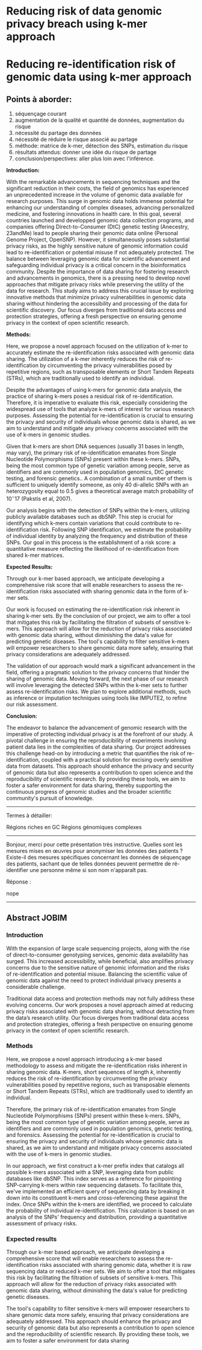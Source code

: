 # Reducing risk of data genomic privacy breach using k-mer approach
# Reducing re-identification risk of genomic data using k-mer approach

## Points à aborder:

1. séquençage courant
2. augmentation de la qualité et quantité de données, augmentation du risque
3. nécessité du partage des données
4. nécessité de réduire le risque associé au partage
5. méthode: matrice de k-mer, détection des SNPs, estimation du risque
6. résultats attendus: donner une idée du risque de partage
7. conclusion/perspectives: aller plus loin avec l'inférence.

**Introduction:**

With the remarkable advancements in sequencing techniques and the significant reduction in their costs, the field of genomics has experienced an unprecedented increase in the volume of genomic data available for research purposes. This surge in genomic data holds immense potential for enhancing our understanding of complex diseases, advancing personalized medicine, and fostering innovations in health care. In this goal, several countries launched and developped genomic data collection programs, and companies offering Direct-to-Consumer (DtC) genetic testing (Anecestry, 23andMe) lead to people sharing their genomic data online (Personal Genome Project, OpenSNP). However, it simultaneously poses substantial privacy risks, as the highly sensitive nature of genomic information could lead to re-identification or potential misuse if not adequately protected. The balance between leveraging genomic data for scientific advancement and safeguarding individual privacy is a critical concern in the bioinformatics community. Despite the importance of data sharing for fostering research and advancements in genomics, there is a pressing need to develop novel approaches that mitigate privacy risks while preserving the utility of the data for research. This study aims to address this crucial issue by exploring innovative methods that minimize privacy vulnerabilities in genomic data sharing without hindering the accessibility and processing of the data for scientific discovery. Our focus diverges from traditional data access and protection strategies, offering a fresh perspective on ensuring genome privacy in the context of open scientific research.


**Methods:**

Here, we propose a novel approach focused on the utilization of k-mer to accurately estimate the re-identification risks associated with genomic data sharing. 
The utilization of a k-mer inherently reduces the risk of re-identification by circumventing the privacy vulnerabilities posed by repetitive regions, such as transposable elements or Short Tandem Repeats (STRs), which are traditionally used to identify an individual.

Despite the advantages of using k-mers for genomic data analysis, the practice of sharing k-mers poses a residual risk of re-identification. Therefore, it is imperative to evaluate this risk, especially considering the widespread use of tools that analyze k-mers of interest for various research purposes. Assessing the potential for re-identification is crucial to ensuring the privacy and security of individuals whose genomic data is shared, as we aim to understand and mitigate any privacy concerns associated with the use of k-mers in genomic studies.

Given that k-mers are short DNA sequences (usually 31 bases in length, may vary), the primary risk of re-identification emanates from Single Nucleotide Polymorphisms (SNPs) present within these k-mers. SNPs, being the most common type of genetic variation among people, serve as identifiers and are commonly used in population genomics, DtC genetic testing, and forensic genetics.. A combination of a small number of them is sufficient to uniquely identify someone, as only 40 di-allelic SNPs with an heterozygosity equal to 0.5 gives a theoretical average match probability of $10^-17$ (Pakstis et al, 2007).

Our analysis begins with the detection of SNPs within the k-mers, utilizing publicly available databases such as dbSNP. This step is crucial for identifying which k-mers contain variations that could contribute to re-identification risk. Following SNP identification, we estimate the probability of individual identity by analyzing the frequency and distribution of these SNPs. Our goal in this process is the establishment of a risk score: a quantitative measure reflecting the likelihood of re-identification from shared k-mer matrices.

**Expected Results:**

Through our k-mer based approach, we anticipate developing a comprehensive risk score that will enable researchers to assess the re-identification risks associated with sharing genomic data in the form of k-mer sets. 

Our work is focused on estimating the re-identification risk inherent in sharing k-mer sets. By the conclusion of our project, we aim to offer a tool that mitigates this risk by facilitating the filtration of subsets of sensitive k-mers. This approach will allow for the reduction of privacy risks associated with genomic data sharing, without diminishing the data's value for predicting genetic diseases. The tool's capability to filter sensitive k-mers will empower researchers to share genomic data more safely, ensuring that privacy considerations are adequately addressed.

The validation of our approach would mark a significant advancement in the field, offering a pragmatic solution to the privacy concerns that hinder the sharing of genomic data. Moving forward, the next phase of our research will involve leveraging the detected SNPs within the k-mer sets to further assess re-identification risks. We plan to explore additional methods, such as inference or imputation techniques using tools like IMPUTE2, to refine our risk assessment.

**Conclusion:**

The endeavor to balance the advancement of genomic research with the imperative of protecting individual privacy is at the forefront of our study. A pivotal challenge in ensuring the reproducibility of experiments involving patient data lies in the complexities of data sharing. Our project addresses this challenge head-on by introducing a metric that quantifies the risk of re-identification, coupled with a practical solution for excising overly sensitive data from datasets. This approach should enhance the privacy and security of genomic data but also represents a contribution to open science and the reproducibility of scientific research. By providing these tools, we aim to foster a safer environment for data sharing, thereby supporting the continuous progress of genomic studies and the broader scientific community's pursuit of knowledge.

--------------------------

Termes à détailler:

Régions riches en GC
Régions génomiques complexes


---------------

Bonjour, merci pour cette présentation très instructive.
Quelles sont les mesures mises en œuvres pour anonymiser les données des patients ?
Existe-il des mesures spécifiques concernant les données de séquençage des patients, sachant que de telles données peuvent permettre de ré-identifier une personne même si son nom n'apparaît pas.

Réponse :

nope

----------------------------------------------------------

## Abstract JOBIM

### Introduction

With the expansion of large scale sequencing projects, along with the rise of direct-to-consumer genotyping services, genomic data availability has surged. This increased accessibility, while beneficial, also amplifies privacy concerns due to the sensitive nature of genomic information and the risks of re-identification and potential misuse. Balancing the scientific value of genomic data against the need to protect individual privacy presents a considerable challenge.

Traditional data access and protection methods may not fully address these evolving concerns. Our work proposes a novel approach aimed at reducing privacy risks associated with genomic data sharing, without detracting from the data’s research utility. Our focus diverges from traditional data access and protection strategies, offering a fresh perspective on ensuring genome privacy in the context of open scientific research.

### Methods

Here, we propose a novel approach introducing a k-mer based methodology to assess and mitigate the re-identification risks inherent in sharing genomic data. K-mers, short sequences of length *k*, inherently reduces the risk of re-identification by circumventing the privacy vulnerabilities posed by repetitive regions, such as transposable elements or Short Tandem Repeats (STRs), which are traditionally used to identify an individual.

Therefore, the primary risk of re-identification emanates from Single Nucleotide Polymorphisms (SNPs) present within these k-mers. SNPs, being the most common type of genetic variation among people, serve as identifiers and are commonly used in population genomics, genetic testing, and forensics. Assessing the potential for re-identification is crucial to ensuring the privacy and security of individuals whose genomic data is shared, as we aim to understand and mitigate privacy concerns associated with the use of k-mers in genomic studies.

In our approach, we first construct a k-mer prefix index that catalogs all possible k-mers associated with a SNP, leveraging data from public databases like dbSNP. This index serves as a reference for pinpointing SNP-carrying k-mers within raw sequencing datasets. To facilitate this, we've implemented an efficient query of sequencing data by breaking it down into its constituent k-mers and cross-referencing these against the index. Once SNPs within the k-mers are identified, we proceed to calculate the probability of individual re-identification. This calculation is based on an analysis of the SNPs' frequency and distribution, providing a quantitative assessment of privacy risks.

### Expected results

Through our k-mer based approach, we anticipate developing a comprehensive score that will enable researchers to assess the re-identification risks associated with sharing genomic data, whether it is raw sequencing data or reduced k-mer sets. We aim to offer a tool that mitigates this risk by facilitating the filtration of subsets of sensitive k-mers. This approach will allow for the reduction of privacy risks associated with genomic data sharing, without diminishing the data's value for predicting genetic diseases.

The tool's capability to filter sensitive k-mers will empower researchers to share genomic data more safely, ensuring that privacy considerations are adequately addressed. This approach should enhance the privacy and security of genomic data but also represents a contribution to open science and the reproducibility of scientific research. By providing these tools, we aim to foster a safer environment for data sharing


